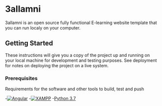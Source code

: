 # 3allamni
3allamni is an open source  fully functional E-learning website template that you can run localy on your computer.
## Getting Started
These instructions will give you a copy of the project up and running on
your local machine for development and testing purposes. See deployment
for notes on deploying the project on a live system.
### Prerequisites
Requirements for the software and other tools to build, test and push 



-[![Angular](https://cdn.iconscout.com/icon/free/png-32/angular-2752246-2285063.png)][1]
-[![XAMPP](https://cdn.icon-icons.com/icons2/1381/PNG/32/xampp_94513.png)][2]
-[Python 3.7](https://www.python.org/downloads/release/python-370/)







[1]: https://angular.io/
[2]: http://apachefriends.org/
